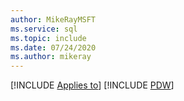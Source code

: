 ```yaml
---
author: MikeRayMSFT
ms.service: sql
ms.topic: include
ms.date: 07/24/2020
ms.author: mikeray
---
```


[!INCLUDE [Applies to](../../includes/applies-md.md)] [!INCLUDE [PDW](_pdw.md)] 